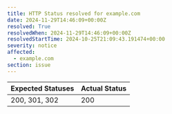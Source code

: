 ```yaml
---
title: HTTP Status resolved for example.com
date: 2024-11-29T14:46:09+00:00Z
resolved: True
resolvedWhen: 2024-11-29T14:46:09+00:00Z
resolvedStartTime: 2024-10-25T21:09:43.191474+00:00
severity: notice
affected:
  - example.com
section: issue
---
```


| Expected Statuses | Actual Status  |
|-------------------|----------------|
| 200, 301, 302 | 200 |

